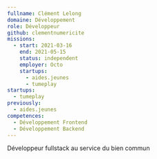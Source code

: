 ```yaml
---
fullname: Clément Lelong
domaine: Développement
role: Développeur
github: clementnumericite
missions:
  - start: 2021-03-16
    end: 2021-05-15
    status: independent
    employer: Octo
    startups:
      - aides.jeunes
      - tumeplay
startups:
  - tumeplay
previously:
  - aides.jeunes
competences:
  - Développement Frontend
  - Développement Backend
---
```

Développeur fullstack au service du bien commun